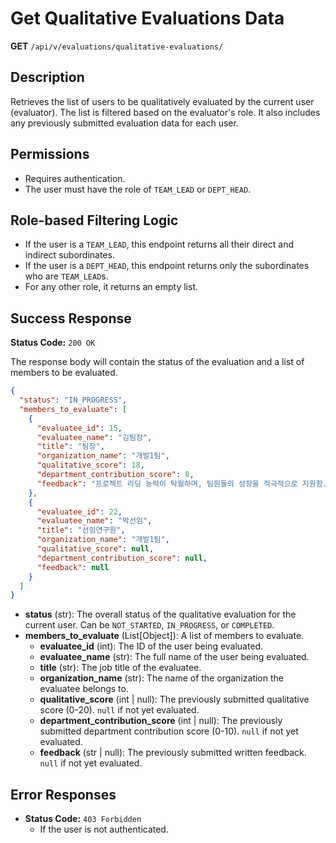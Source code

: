 # Get Qualitative Evaluations Data

**GET** `/api/v/evaluations/qualitative-evaluations/`

## Description

Retrieves the list of users to be qualitatively evaluated by the current user (evaluator). The list is filtered based on the evaluator's role. It also includes any previously submitted evaluation data for each user.

## Permissions

- Requires authentication.
- The user must have the role of `TEAM_LEAD` or `DEPT_HEAD`.

## Role-based Filtering Logic

- If the user is a `TEAM_LEAD`, this endpoint returns all their direct and indirect subordinates.
- If the user is a `DEPT_HEAD`, this endpoint returns only the subordinates who are `TEAM_LEAD`s.
- For any other role, it returns an empty list.

## Success Response

**Status Code:** `200 OK`

The response body will contain the status of the evaluation and a list of members to be evaluated.

```json
{
  "status": "IN_PROGRESS",
  "members_to_evaluate": [
    {
      "evaluatee_id": 15,
      "evaluatee_name": "김팀장",
      "title": "팀장",
      "organization_name": "개발1팀",
      "qualitative_score": 18,
      "department_contribution_score": 8,
      "feedback": "프로젝트 리딩 능력이 탁월하며, 팀원들의 성장을 적극적으로 지원함."
    },
    {
      "evaluatee_id": 22,
      "evaluatee_name": "박선임",
      "title": "선임연구원",
      "organization_name": "개발1팀",
      "qualitative_score": null,
      "department_contribution_score": null,
      "feedback": null
    }
  ]
}
```

- **status** (str): The overall status of the qualitative evaluation for the current user. Can be `NOT_STARTED`, `IN_PROGRESS`, or `COMPLETED`.
- **members_to_evaluate** (List[Object]): A list of members to evaluate.
  - **evaluatee_id** (int): The ID of the user being evaluated.
  - **evaluatee_name** (str): The full name of the user being evaluated.
  - **title** (str): The job title of the evaluatee.
  - **organization_name** (str): The name of the organization the evaluatee belongs to.
  - **qualitative_score** (int | null): The previously submitted qualitative score (0-20). `null` if not yet evaluated.
  - **department_contribution_score** (int | null): The previously submitted department contribution score (0-10). `null` if not yet evaluated.
  - **feedback** (str | null): The previously submitted written feedback. `null` if not yet evaluated.

## Error Responses

- **Status Code:** `403 Forbidden`
  - If the user is not authenticated.
